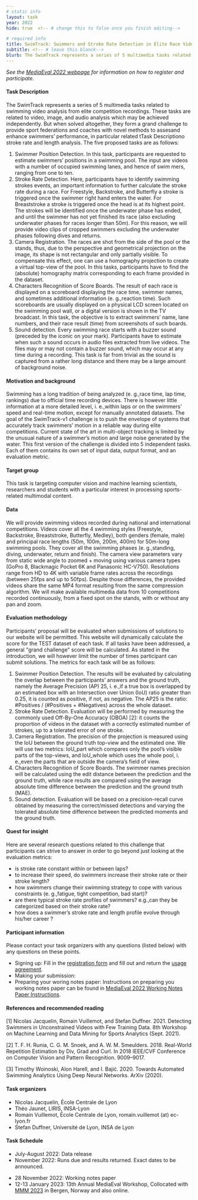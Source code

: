 ```yaml
---
# static info
layout: task
year: 2022
hide: true  <!-- # change this to false once you finish editing-->

# required info
title: SwimTrack: Swimmers and Stroke Rate Detection in Elite Race Videos
subtitle: <!-- # leave this blanck-->
blurb: The SwimTrack represents a series of 5 multimedia tasks related to swimming video analysis from elite competition recordings. These tasks are related to video, image, and audio analysis which may be achieved independently. But when solved altogether, they form a grand challenge to provide sport federations and coaches with novel methods to assesand enhance swimmers’ performance, in particular related tTask Descriptiono stroke rate and length analysis
---
```


<!-- # please respect the structure below-->
*See the [MediaEval 2022 webpage](https://multimediaeval.github.io/editions/2022/) for information on how to register and participate.*

#### Task Description

The SwimTrack represents a series of 5 multimedia tasks related to swimming video analysis from elite competition recordings. These tasks are related to video, image, and audio analysis which may be achieved independently. But when solved altogether, they form a grand challenge to provide sport federations and coaches with novel methods to assesand enhance swimmers’ performance, in particular related tTask Descriptiono stroke rate and length analysis. The five proposed tasks are as follows:

1. Swimmer Position Detection. In this task, participants are requested to estimate swimmers’ positions in a swimming pool. The input are videos with a number of occupied swimming lanes, and hence of swim mers, ranging from one to ten.
2. Stroke Rate Detection. Here, participants have to identify swimming strokes events, an important information to further calculate the stroke rate during a race. For Freestyle, Backstroke, and Butterfly a stroke is triggered once the swimmer right hand enters the water. For Breaststroke a stroke is triggered once the head is at its highest point. The strokes will be identified once the underwater phase has ended, and until the swimmer has not yet finished its race (also excluding underwater phases for races longer than 50m). For this reason, we will provide video clips of cropped swimmers excluding the underwater phases following dives and returns.
3. Camera Registration. The races are shot from the side of the pool or the stands, thus, due to the perspective and geometrical projection on the image, its shape is not rectangular and only partially visible. To compensate this effect, one can use a homography projection to create a virtual top-view of the pool. In this tasks, participants have to find the (absolute) homography matrix corresponding to each frame provided in the dataset.
4. Characters Recognition of Score Boards. The result of each race is displayed on a scoreboard displaying the race time, swimmer names, and sometimes additional information (e. g.,reaction time). Such scoreboards are usually displayed on a physical LCD screen located on the swimming pool wall, or a digital version is shown in the TV broadcast. In this task, the objective is to extract swimmers’ name, lane numbers, and their race result (time) from screenshots of such boards.
5. Sound detection. Every swimming race starts with a buzzer sound (preceded by the iconic on your mark). Participants have to estimate when such a sound occurs in audio files extracted from live videos. The files may or may not contain a buzzer sound, which may occur at any time during a recording. This task is far from trivial as the sound is captured from a rather long distance and there may be a large amount of background noise.

#### Motivation and background

Swimming has a long tradition of being analyzed (e. g.,race time, lap time, rankings) due to official time recording devices. There is however little information at a more detailed level, i. e.,within laps or on the swimmers’ speed and real-time motion, except for manually annotated datasets. The goal of the SwimTrack-v1 challenge is to push the envelope of systems that accurately track swimmers’ motion in a reliable way during elite competitions. Current state of the art in multi-object tracking is limited by the unusual nature of a swimmer’s motion and large noise generated by the water. This first version of the challenge is divided into 5 independent tasks. Each of them contains its own set of input data, output format, and an evaluation metric.

#### Target group

This task is targeting computer vision and machine learning scientists, researchers and students with a particular interest in processing sports-related multimodal content.

#### Data

We will provide swimming videos recorded during national and international competitions. Videos cover all the 4 swimming styles (Freestyle, Backstroke, Breaststroke, Butterfly, Medley), both genders (female, male) and principal race lengths (50m, 100m, 200m, 400m) for 50m-long swimming pools. They cover all the swimming phases (e. g.,standing, diving, underwater, return and finish). The camera view parameters vary from static wide angle to zoomed + moving using various camera types (GoPro 8, Blackmagic Pocket 6K and Panasonic HC-V750). Resolutions range from HD to 4K with variable frame rates across the recordings (between 25fps and up to 50fps). Despite those differences, the provided videos share the same MP4 format resulting from the same compression algorithm. We will make available multimedia data from 10 competitions recorded continuously, from a fixed spot on the stands, with or without any pan and zoom.

#### Evaluation methodology

Participants’ proposal will be evaluated when submissions of solutions to our website will be permitted. This website will dynamically calculate the score for the TEST dataset of each task. If all tasks have been addressed, a general "grand challenge" score will be calculated. As stated in the introduction, we will however limit the number of times participant can submit solutions. The metrics for each task will be as follows:

1. Swimmer Position Detection. The results will be evaluated by calculating the overlap between the participants’ answers and the ground truth, namely the Average Precision (AP) 25, i. e.,if a true box is overlapped by an estimated box with an Intersection over Union (IoU) ratio greater than 0.25, it is counted as positive, if not, as negative. The AP25 is the ratio: #Positives / (#Positives + #Negatives) across the whole dataset.
2. Stroke Rate Detection. Evaluation will be performed by measuring the commonly used Off-By-One Accuracy (OBOA) [2]: it counts the proportion of videos in the dataset with a correctly estimated number of strokes, up to a tolerated error of one stroke.
3. Camera Registration. The precision of the projection is measured using the IoU between the ground truth top-view and the estimated one. We will use two metrics: IoU_part which compares only the pool’s visible parts of the top-views, and IoU_whole which uses the whole pool, i. e.,even the parts that are outside the camera’s field of view.
4. Characters Recognition of Score Boards. The swimmer names precision will be calculated using the edit distance between the prediction and the ground truth, while race results are compared using the average absolute time difference between the prediction and the ground truth (MAE).
5. Sound detection. Evaluation will be based on a precision-recall curve obtained by measuring the correct/missed detections and varying the tolerated absolute time difference between the predicted moments and the ground truth.

#### Quest for insight
Here are several research questions related to this challenge that participants can strive to answer in order to go beyond just looking at the evaluation metrics: 
* is stroke rate constant within or between laps?
* to increase their speed, do swimmers increase their stroke rate or their stroke length?
* how swimmers change their swimming strategy to cope with various constraints (e. g.,fatigue, tight competition, bad start)?
* are there typical stroke rate profiles of swimmers? e.g.,can they be categorized based on their stroke rate?
* how does a swimmer’s stroke rate and length profile evolve through his/her career ?

#### Participant information
Please contact your task organizers with any questions (listed below) with any questions on these points. 
* Signing up: Fill in the [registration form](https://forms.gle/JcKoa5ycxR2KEiTJ7) and fill out and return the [usage agreement](https://multimediaeval.github.io/editions/2022/docs/MediaEval2022_UsageAgreement.pdf).
* Making your submission: <To be announced> <!-- Please add instructions on how to create and submit runs to your task replacing "To be announced." -->
* Preparing your woring notes paper: Instructions on preparing you working notes paper can be found in [MediaEval 2022 Working Notes Paper Instructions](https://docs.google.com/document/d/12uSn0rRYxa3buiFNEbpa46dKsHOyqV2PHU_joRGMHRw).

#### References and recommended reading

[1] Nicolas Jacquelin, Romain Vuillemot, and Stefan Duffner. 2021. Detecting Swimmers in Unconstrained Videos with Few Training Data. 8th Workshop on Machine Learning and Data Mining for Sports Analytics (Sept. 2021).

[2] T. F. H. Runia, C. G. M. Snoek, and A. W. M. Smeulders. 2018. Real-World Repetition Estimation by Div, Grad and Curl. In 2018 IEEE/CVF Conference on Computer Vision and Pattern Recognition. 9009–9017.

[3] Timothy Woinoski, Alon Harell, and I. Bajić. 2020. Towards Automated Swimming Analytics Using Deep Neural Networks. ArXiv (2020).

#### Task organizers
* Nicolas Jacquelin, École Centrale de Lyon
* Théo Jaunet, LIRIS, INSA-Lyon
* Romain Vuillemot, École Centrale de Lyon, romain.vuillemot (at) ec-lyon.fr
* Stefan Duffner, Université de Lyon, INSA de Lyon

#### Task Schedule
* July-August 2022: Data release
  <!-- * XX XXX 2022: Data release <!-- # Replace XX with your date. We suggest setting the date in June-August. 31 August is the last possible date by which you should release data. You can release earlier, or plan a two-stage release.--> 
* November 2022: Runs due and results returned. Exact dates to be announced.
 <!--* XX November 2022: Runs due <!-- # Replace XX with your date. We suggest setting enough time in order to have enough time to assess and return the results by the Results returned.-->
  <!--* XX November 2022: Results returned  <!-- Replace XX with your date. Latest possible should be 23 November-->
* 28 November 2022: Working notes paper  <!-- Fixed. Please do not change.-->
* 12-13 January 2023: 13th Annual MediaEval Workshop, Collocated with [MMM 2023](https://www.mmm2023.no/) in Bergen, Norway and also online. <!-- Fixed. Please do not change.-->
